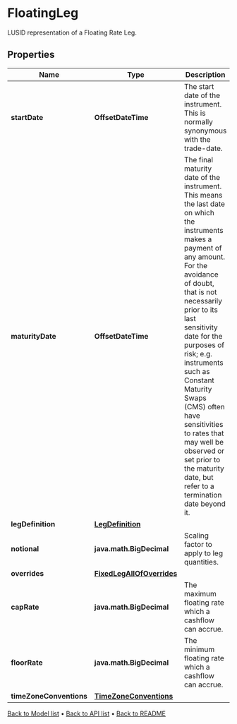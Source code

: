 

# FloatingLeg

LUSID representation of a Floating Rate Leg.

## Properties

| Name | Type | Description | Notes |
|------------ | ------------- | ------------- | -------------|
|**startDate** | **OffsetDateTime** | The start date of the instrument. This is normally synonymous with the trade-date. |  |
|**maturityDate** | **OffsetDateTime** | The final maturity date of the instrument. This means the last date on which the instruments makes a payment of any amount.  For the avoidance of doubt, that is not necessarily prior to its last sensitivity date for the purposes of risk; e.g. instruments such as  Constant Maturity Swaps (CMS) often have sensitivities to rates that may well be observed or set prior to the maturity date, but refer to a termination date beyond it. |  |
|**legDefinition** | [**LegDefinition**](LegDefinition.md) |  |  |
|**notional** | **java.math.BigDecimal** | Scaling factor to apply to leg quantities. |  |
|**overrides** | [**FixedLegAllOfOverrides**](FixedLegAllOfOverrides.md) |  |  [optional] |
|**capRate** | **java.math.BigDecimal** | The maximum floating rate which a cashflow can accrue. |  [optional] |
|**floorRate** | **java.math.BigDecimal** | The minimum floating rate which a cashflow can accrue. |  [optional] |
|**timeZoneConventions** | [**TimeZoneConventions**](TimeZoneConventions.md) |  |  [optional] |



[Back to Model list](../README.md#documentation-for-models) &#8226; [Back to API list](../README.md#documentation-for-api-endpoints) &#8226; [Back to README](../README.md)


